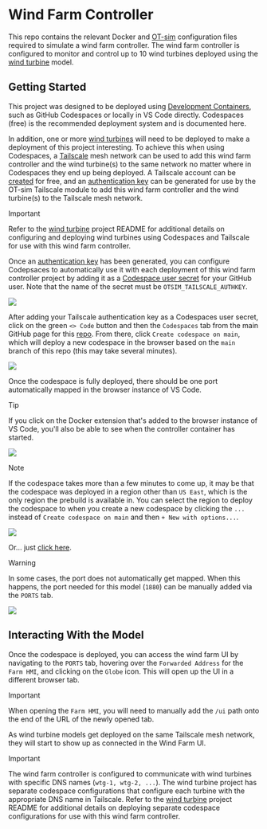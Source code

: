 # Wind Farm Controller

This repo contains the relevant Docker and [OT-sim](https://github.com/patsec/ot-sim) configuration files required to simulate a wind farm controller. The wind farm controller is configured to monitor and control up to 10 wind turbines deployed using the [wind turbine](https://github.com/patsec/wind-turbine) model.

## Getting Started

This project was designed to be deployed using [Development Containers](https://containers.dev), such as GitHub Codespaces or locally in VS Code directly. Codespaces (free) is the recommended deployment system and is documented here.

In addition, one or more [wind turbines](https://github.com/patsec/wind-turbine) will need to be deployed to make a deployment of this project interesting. To achieve this when using Codespaces, a [Tailscale](https://tailscale.com) mesh network can be used to add this wind farm controller and the wind turbine(s) to the same network no matter where in Codespaces they end up being deployed. A Tailscale account can be [created](https://login.tailscale.com/start) for free, and an [authentication key](https://login.tailscale.com/admin/settings/keys) can be generated for use by the OT-sim Tailscale module to add this wind farm controller and the wind turbine(s) to the Tailscale mesh network.

> [!IMPORTANT]
> Refer to the [wind turbine](https://github.com/patsec/wind-turbine) project README for additional details on configuring and deploying wind turbines using Codespaces and Tailscale for use with this wind farm controller.

Once an [authentication key](https://login.tailscale.com/admin/settings/keys) has been generated, you can configure Codepsaces to automatically use it with each deployment of this wind farm controller project by adding it as a [Codespace user secret](https://github.com/settings/codespaces) for your GitHub user. Note that the name of the secret must be `OTSIM_TAILSCALE_AUTHKEY`.

![](media/codespaces-secret.png)

After adding your Tailscale authentication key as a Codespaces user secret, click on the green `<> Code` button and then the `Codespaces` tab from the main GitHub page for this [repo](https://github.com/patsec/wind-farm). From there, click `Create codespace on main`, which will deploy a new codespace in the browser based on the `main` branch of this repo (this may take several minutes).

![](media/new-codespace.png)

Once the codespace is fully deployed, there should be one port automatically mapped in the browser instance of VS Code.

> [!TIP]
> If you click on the Docker extension that's added to the browser instance of VS Code, you'll also be able to see when the controller container has started.
>
> ![](media/container-list.png)

> [!NOTE]
> If the codespace takes more than a few minutes to come up, it may be that the codespace was deployed in a region other than `US East`, which is the only region the prebuild is available in. You can select the region to deploy the codespace to when you create a new codespace by clicking the `...` instead of `Create codespace on main` and then `+ New with options...`.
>
> ![](media/new-custom-codespace.png)
>
> Or... just [click here](https://github.com/codespaces/new?repo=770516031&ref=main&hide_repo_select=true).

> [!WARNING]
> In some cases, the port does not automatically get mapped. When this happens, the port needed for this model (`1880`) can be manually added via the `PORTS` tab.
>
> ![](media/manual-ports.gif)

## Interacting With the Model

Once the codespace is deployed, you can access the wind farm UI by navigating to the `PORTS` tab, hovering over the `Forwarded Address` for the `Farm HMI`, and clicking on the `Globe` icon. This will open up the UI in a different browser tab.

> [!IMPORTANT]
> When opening the `Farm HMI`, you will need to manually add the `/ui` path onto the end of the URL of the newly opened tab.

As wind turbine models get deployed on the same Tailscale mesh network, they will start to show up as connected in the Wind Farm UI.

> [!IMPORTANT]
> The wind farm controller is configured to communicate with wind turbines with specific DNS names (`wtg-1, wtg-2, ...`). The wind turbine project has separate codespace configurations that configure each turbine with the appropriate DNS name in Tailscale. Refer to the [wind turbine](https://github.com/patsec/wind-turbine) project README for additional details on deploying separate codespace configurations for use with this wind farm controller.
